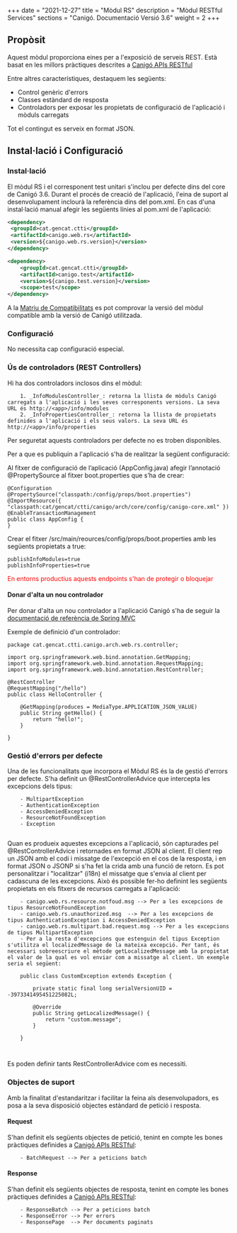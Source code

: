 +++
date        = "2021-12-27"
title       = "Mòdul RS"
description = "Mòdul RESTful Services"
sections    = "Canigó. Documentació Versió 3.6"
weight      = 2
+++

## Propòsit

Aquest mòdul proporciona eines per a l'exposició de serveis REST. Està basat en les millors pràctiques descrites a [Canigó APIs RESTful](/blog/2016/01/api/)

Entre altres característiques, destaquem les següents:

- Control genèric d'errors
- Classes estàndard de resposta
- Controladors per exposar les propietats de configuració de l'aplicació i mòduls carregats

Tot el contingut es serveix en format JSON.

## Instal·lació i Configuració

### Instal·lació

El mòdul RS i el corresponent test unitari s'inclou per defecte dins del core de Canigó 3.6.
Durant el procés de creació de l'aplicació, l'eina de suport al desenvolupament inclourà la referència dins del pom.xml. 
En cas d'una instal·lació manual afegir les següents línies al pom.xml de l'aplicació:

```xml
<dependency>
 <groupId>cat.gencat.ctti</groupId>
 <artifactId>canigo.web.rs</artifactId>
 <version>${canigo.web.rs.version}</version>
</dependency>

<dependency>
	<groupId>cat.gencat.ctti</groupId>
	<artifactId>canigo.test</artifactId>
	<version>${canigo.test.version}</version>
	<scope>test</scope>
</dependency>
```

A la [Matriu de Compatibilitats](/plataformes/canigo/documentacio-per-versions/3.6LTS/3.6.3/moduls/compatibilitat-per-modul/) es pot comprovar la versió del mòdul compatible amb la versió de Canigó utilitzada.

### Configuració

No necessita cap configuració especial.

### Ús de controladors (REST Controllers)

Hi ha dos controladors inclosos dins el mòdul:
```
    1. _InfoModulesController_: retorna la llista de mòduls Canigó carregats a l'aplicació i les seves corresponents versions. La seva URL és http://<app>/info/modules
    2. _InfoPropertiesController_: retorna la llista de propietats definides a l'aplicació i els seus valors. La seva URL és http://<app>/info/properties
```

Per seguretat aquests controladors per defecte no es troben disponibles.

Per a que es publiquin a l'aplicació s'ha de realitzar la següent configuració:

Al fitxer de configuració de l’aplicació (AppConfig.java) afegir l’annotació @PropertySource al fitxer boot.properties que s’ha de crear:

	@Configuration
	@PropertySource("classpath:/config/props/boot.properties")
	@ImportResource({ "classpath:cat/gencat/ctti/canigo/arch/core/config/canigo-core.xml" })
	@EnableTransactionManagement
	public class AppConfig {
	}
	
Crear el fitxer /src/main/reources/config/props/boot.properties amb les següents propietats a true:

	publishInfoModules=true
	publishInfoProperties=true
	
<span style="color:red">En entorns productius aquests endpoints s'han de protegir o bloquejar</style>

#### Donar d'alta un nou controlador

Per donar d'alta un nou controlador a l'aplicació Canigó s'ha de seguir la [documentació de referència de Spring MVC](http://docs.spring.io/spring/docs/current/spring-framework-reference/html/mvc.html)

Exemple de definició d'un controlador:

```
package cat.gencat.ctti.canigo.arch.web.rs.controller;

import org.springframework.web.bind.annotation.GetMapping;
import org.springframework.web.bind.annotation.RequestMapping;
import org.springframework.web.bind.annotation.RestController;

@RestController
@RequestMapping("/hello")
public class HelloController {

	@GetMapping(produces = MediaType.APPLICATION_JSON_VALUE)
	public String getHello() {
		return "hello!";
	}

}
```

### Gestió d'errors per defecte

Una de les funcionalitats que incorpora el Mòdul RS és la de gestió d'errors per defecte. S'ha definit un @RestControllerAdvice que intercepta les excepcions dels tipus:

```
	- MultipartException
	- AuthenticationException
	- AccessDeniedException
	- ResourceNotFoundException
    - Exception
    
```
Quan es produeix aquestes excepcions a l'aplicació, són capturades pel @RestControllerAdvice i retornades en format JSON al client. El client rep un JSON amb el codi i missatge de l'excepció en el cos de la resposta, i en format JSON o JSONP si s'ha fet la crida amb una funció de retorn.
Es pot personalitzar i "localitzar" (i18n) el missatge que s'envia al client per cadascuna de les excepcions. Això és possible fer-ho definint les següents propietats en els fitxers de recursos carregats a l'aplicació:

```	
	- canigo.web.rs.resource.notfoud.msg --> Per a les excepcions de tipus ResourceNotFoundException
	- canigo.web.rs.unauthorized.msg  --> Per a les excepcions de tipus AuthenticationException i AccessDeniedException
	- canigo.web.rs.multipart.bad.request.msg --> Per a les excepcions de tipus MultipartException
	- Per a la resta d'excepcions que estenguin del tipus Exception s'utilitza el localizedMessage de la mateixa excepció. Per tant, és necessari sobreescriure el mètode getLocalizedMessage amb la propietat el valor de la qual es vol enviar com a missatge al client. Un exemple seria el següent:

	public class CustomException extends Exception {

		private static final long serialVersionUID = -3973341495451225082L;
	
		@Override
		public String getLocalizedMessage() {
			return "custom.message";
		}

    }
    
    
```

Es poden definir tants RestControllerAdvice com es necessiti.


### Objectes de suport

Amb la finalitat d'estandaritzar i facilitar la feina als desenvolupadors, es posa a la seva disposició objectes estàndard de petició i resposta.

#### Request

S'han definit els següents objectes de petició, tenint en compte les bones pràctiques definides a [Canigó APIs RESTful](/blog/2016/01/api/):

```
	- BatchRequest --> Per a peticions batch

```

#### Response

S'han definit els següents objectes de resposta, tenint en compte les bones pràctiques definides a [Canigó APIs RESTful](/blog/2016/01/api/):

```
	- ResponseBatch --> Per a peticions batch
	- ResponseError --> Per errors
	- ResponsePage  --> Per documents paginats
    
```
